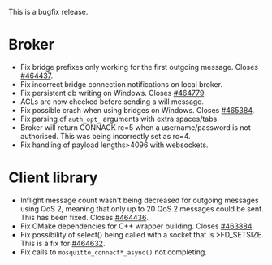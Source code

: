 <!--
.. title: Version 1.4.2 released
.. slug: version-1-4-2-released
.. date: 2015-05-07 22:58:11
.. tags: Releases
.. category:
.. link:
.. description:
.. type: text
-->

This is a bugfix release.

# Broker

* Fix bridge prefixes only working for the first outgoing message. Closes [#464437].
* Fix incorrect bridge connection notifications on local broker.
* Fix persistent db writing on Windows. Closes [#464779].
* ACLs are now checked before sending a will message.
* Fix possible crash when using bridges on Windows. Closes [#465384].
* Fix parsing of `auth_opt_` arguments with extra spaces/tabs.
* Broker will return CONNACK rc=5 when a username/password is not authorised.
  This was being incorrectly set as rc=4.
* Fix handling of payload lengths&gt;4096 with websockets.

# Client library

* Inflight message count wasn't being decreased for outgoing messages using
  QoS 2, meaning that only up to 20 QoS 2 messages could be sent. This has
  been fixed. Closes [#464436].
* Fix CMake dependencies for C++ wrapper building. Closes [#463884].
* Fix possibility of select() being called with a socket that is
  &gt;FD_SETSIZE. This is a fix for [#464632].
* Fix calls to `mosquitto_connect*_async()` not completing.

[#464437]: https://bugs.eclipse.org/bugs/show_bug.cgi?id=464437

[#464779]: https://bugs.eclipse.org/bugs/show_bug.cgi?id=464779

[#465384]: https://bugs.eclipse.org/bugs/show_bug.cgi?id=465384

[#463884]: https://bugs.eclipse.org/bugs/show_bug.cgi?id=463884

[#464436]: https://bugs.eclipse.org/bugs/show_bug.cgi?id=464436

[#464632]: https://bugs.eclipse.org/bugs/show_bug.cgi?id=464632
